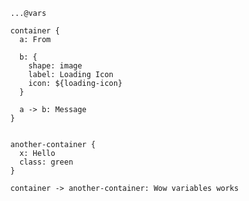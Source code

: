```d2 width=800 height=500 title="This is a diagram" alt="This is a description" optimize=false
  ...@vars

  container {
    a: From 

    b: {
      shape: image
      label: Loading Icon 
      icon: ${loading-icon}
    }

    a -> b: Message
  }


  another-container {
    x: Hello
    class: green
  }

  container -> another-container: Wow variables works
```

